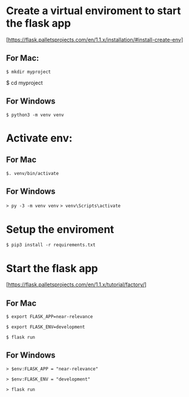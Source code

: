 # Create a virtual enviroment to start the flask app
[https://flask.palletsprojects.com/en/1.1.x/installation/#install-create-env]
## For Mac:
`$ mkdir myproject`

$ cd myproject
## For Windows
`$ python3 -m venv venv`

# Activate env:
## For Mac
`$. venv/bin/activate`

## For Windows
`> py -3 -m venv venv`
`> venv\Scripts\activate`

# Setup the enviroment

`$ pip3 install -r requirements.txt`

# Start the flask app
[https://flask.palletsprojects.com/en/1.1.x/tutorial/factory/]

## For Mac
`$ export FLASK_APP=near-relevance`  

`$ export FLASK_ENV=development`  

`$ flask run`

## For Windows
`> $env:FLASK_APP = "near-relevance"`  

`> $env:FLASK_ENV = "development"`  

`> flask run`